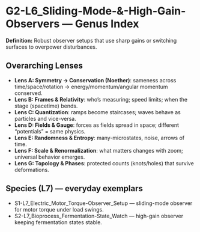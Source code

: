 # G2-L6_Sliding-Mode-&-High-Gain-Observers — Genus Index
**Definition:** Robust observer setups that use sharp gains or switching surfaces to overpower disturbances.
## Overarching Lenses

- **Lens A: Symmetry -> Conservation (Noether)**: sameness across time/space/rotation → energy/momentum/angular momentum conserved.
- **Lens B: Frames & Relativity**: who’s measuring; speed limits; when the stage (spacetime) bends.
- **Lens C: Quantization**: ramps become staircases; waves behave as particles and vice-versa.
- **Lens D: Fields & Gauge**: forces as fields spread in space; different “potentials” = same physics.
- **Lens E: Randomness & Entropy**: many-microstates, noise, arrows of time.
- **Lens F: Scale & Renormalization**: what matters changes with zoom; universal behavior emerges.
- **Lens G: Topology & Phases**: protected counts (knots/holes) that survive deformations.

## Species (L7) — everyday exemplars
- S1-L7_Electric_Motor_Torque-Observer_Setup — sliding-mode observer for motor torque under load swings.
- S2-L7_Bioprocess_Fermentation-State_Watch — high-gain observer keeping fermentation states stable.
